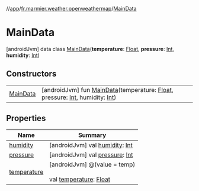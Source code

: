 //[app](../../../index.md)/[fr.marmier.weather.openweathermap](../index.md)/[MainData](index.md)



# MainData  
 [androidJvm] data class [MainData](index.md)(**temperature**: [Float](https://kotlinlang.org/api/latest/jvm/stdlib/kotlin/-float/index.html), **pressure**: [Int](https://kotlinlang.org/api/latest/jvm/stdlib/kotlin/-int/index.html), **humidity**: [Int](https://kotlinlang.org/api/latest/jvm/stdlib/kotlin/-int/index.html))   


## Constructors  
  
| | |
|---|---|
| <a name="fr.marmier.weather.openweathermap/MainData/MainData/#kotlin.Float#kotlin.Int#kotlin.Int/PointingToDeclaration/"></a>[MainData](-main-data.md)| <a name="fr.marmier.weather.openweathermap/MainData/MainData/#kotlin.Float#kotlin.Int#kotlin.Int/PointingToDeclaration/"></a> [androidJvm] fun [MainData](-main-data.md)(temperature: [Float](https://kotlinlang.org/api/latest/jvm/stdlib/kotlin/-float/index.html), pressure: [Int](https://kotlinlang.org/api/latest/jvm/stdlib/kotlin/-int/index.html), humidity: [Int](https://kotlinlang.org/api/latest/jvm/stdlib/kotlin/-int/index.html))   <br>|


## Properties  
  
|  Name |  Summary | 
|---|---|
| <a name="fr.marmier.weather.openweathermap/MainData/humidity/#/PointingToDeclaration/"></a>[humidity](humidity.md)| <a name="fr.marmier.weather.openweathermap/MainData/humidity/#/PointingToDeclaration/"></a> [androidJvm] val [humidity](humidity.md): [Int](https://kotlinlang.org/api/latest/jvm/stdlib/kotlin/-int/index.html)   <br>|
| <a name="fr.marmier.weather.openweathermap/MainData/pressure/#/PointingToDeclaration/"></a>[pressure](pressure.md)| <a name="fr.marmier.weather.openweathermap/MainData/pressure/#/PointingToDeclaration/"></a> [androidJvm] val [pressure](pressure.md): [Int](https://kotlinlang.org/api/latest/jvm/stdlib/kotlin/-int/index.html)   <br>|
| <a name="fr.marmier.weather.openweathermap/MainData/temperature/#/PointingToDeclaration/"></a>[temperature](temperature.md)| <a name="fr.marmier.weather.openweathermap/MainData/temperature/#/PointingToDeclaration/"></a> [androidJvm] @(value = temp)  <br>  <br>val [temperature](temperature.md): [Float](https://kotlinlang.org/api/latest/jvm/stdlib/kotlin/-float/index.html)   <br>|

